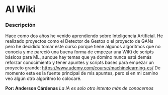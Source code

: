 # AI Wiki

### Descripción

Hace como dos años he venido aprendiendo sobre Inteligencia Artificial. He realizado proyectos como el Detector de Gestos o el proyecto de GANs pero he decidido tomar este curso porque tiene algunos algoritmos que no conocía y me pareció una buena forma de empezar una WiKi de scripts básicos para ML, aunque hay temas que ya domino nunca está demás reforzar conocimiento y tener apuntes y scripts bases para empezar un proyecto grande:
https://www.udemy.com/course/machinelearning-es/
De momento esta es la fuente principal de mis apuntes, pero si en mi camino veo algún otro algoritmo lo colocaré.

**Por: Anderson Cárdenas**
*La IA es solo otro intento más de conocernos*
